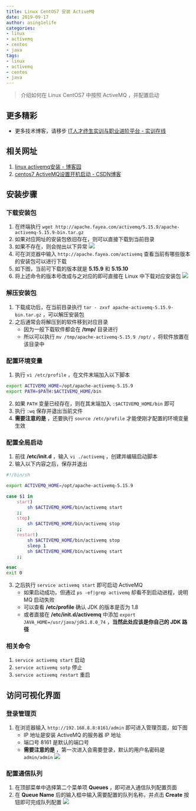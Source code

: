 ```yaml
---
title: Linux CentOS7 安装 ActiveMQ
date: 2019-09-17
author: asing1elife
categories:
- linux
- activemq
- centos
- java
tags:
- linux
- activemq
- centos
- java
---
```


> 介绍如何在 Linux CentOS7 中按照 ActiveMQ ，并配置启动  

## 更多精彩
*  更多技术博客，请移步 [IT人才终生实训与职业进阶平台 - 实训在线](https://shixun.online)

## 相关网址

1. [linux activemq安装 - 博客园](https://www.cnblogs.com/wenchengqingfeng/p/9896824.html)
2. [centos7 ActiveMQ设置开机启动 - CSDN博客](https://blog.csdn.net/u012249177/article/details/81322874)

## 安装步骤
### 下载安装包
1. 在终端执行 `wget http://apache.fayea.com/activemq/5.15.9/apache-activemq-5.15.9-bin.tar.gz`
2. 如果对应网址的安装包依旧存在，则可以直接下载到当前目录
3. 如果不存在，则会抛出以下异常
![](http://asing1elife.com/sources/images/3B36DF49-6161-4ACC-906A-0A2F0F3D2B8D.png)
4. 可在浏览器中输入 `http://apache.fayea.com/activemq` 查看当前有哪些版本的安装包可以进行下载
5. 如下图，当前可下载的版本就是 **5.15.9** 和 **5.15.10**
6. 将上述命令的版本号改成与之对应的即可直接在 Linux 中下载对应安装包
![](http://asing1elife.com/sources/images/913F65CD-2126-4605-B0F2-AC2C8AF20B0A.png)

### 解压安装包
1. 下载成功后，在当前目录执行 `tar - zxvf apache-activemq-5.15.9-bin.tar.gz` ，可以解压安装包
2. 之后通常会将解压到的软件移到对应目录
	* 因为一般下载软件都会在 **/tmp/** 目录进行
	* 所以可以执行 `mv /tmp/apache-activemq-5.15.9 /opt/` ，将软件放置在该目录中

### 配置环境变量
1. 执行 `vi /etc/profile` ，在文件末端加入以下脚本

```sh
export ACTIVEMQ_HOME=/opt/apache-activemq-5.15.9
export PATH=$PATH:$ACTIVEMQ_HOME/bin
```
2. 如果 `PATH` 变量已经存在，则在其末端加入 `:$ACTIVEMQ_HOME/bin` 即可
3. 执行 `:wq` 保存并退出当前文件
4. **需要注意的是** ，还要执行 `source /etc/profile` 才能使刚才配置的环境变量生效

### 配置全局启动
1. 前往 **/etc/init.d** ，输入 `vi ./activemq` ，创建并编辑启动脚本
2. 输入以下内容之后，保存并退出

```sh
#!/bin/sh

export ACTIVEMQ_HOME=/opt/apache-activemq-5.15.9

case $1 in
    start)
        sh $ACTIVEMQ_HOME/bin/activemq start
    ;;
    stop)
        sh $ACTIVEMQ_HOME/bin/activemq stop
    ;;
    restart)
        sh $ACTIVEMQ_HOME/bin/activemq stop
        sleep 1
        sh $ACTIVEMQ_HOME/bin/activemq start
    ;;

esac
exit 0
```
3. 之后执行 `service activemq start` 即可启动 ActiveMQ
	* 如果启动成功，但通过 `ps -ef|grep activemq` 却看不到启动进程，说明 MQ 启动失败
	* 可以查看 **/etc/profile** 确认 JDK 的版本是否为 1.8
	* 或者直接在 **/etc/init.d/activemq** 中添加 `export JAVA_HOME=/usr/java/jdk1.8.0_74` ，**当然此处应该是你自己的 JDK 路径**

### 相关命令
1. `service activemq start` 启动
2. `service activemq sotp` 停止
3. `service activemq restart` 重启

## 访问可视化界面
### 登录管理页
1. 在浏览器输入 `http://192.168.8.8:8161/admin` 即可进入管理页面，如下图
	* IP 地址是安装 ActiveMQ 的服务器 IP 地址
	* 端口号 8161 是默认的端口号
	* **需要注意的是** ，第一次进入会需要登录，默认的用户名密码是 `admin/admin`
![](http://asing1elife.com/sources/images/434378AE-6164-4C76-BF0E-6A8BC859FB58.png)

### 配置通信队列
1. 在顶部菜单中选择第二个菜单项 **Queues** ，即可进入通信队列配置页面
2. 在 **Queue Name** 后的输入框中输入需要配置的队列名称，并点击 **Create** 按钮即可完成队列配置
![](http://asing1elife.com/sources/images/23B7D2C1-CD57-4F8F-B8ED-4B1B231E46AC.png)

